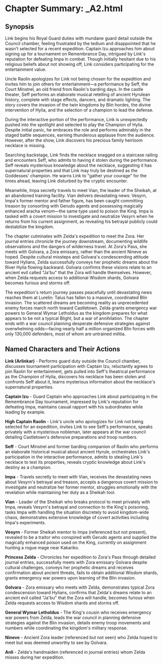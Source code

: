 # Chapter Summary: _A2.html

## Synopsis

Link begins his Royal Guard duties with mundane guard detail outside the Council chamber, feeling frustrated by the tedium and disappointed that he wasn't selected for a recent expedition. Captain Izu approaches him about signing up for a tournament on Remembrance Day, intrigued by Link's reputation for defeating Impa in combat. Though initially hesitant due to his religious beliefs about not showing off, Link considers participating for the entertainment value.

Uncle Raolin apologizes for Link not being chosen for the expedition and invites him to join others for entertainment—a performance by Seff, the Court Minstrel, an old friend from Raolin's barding days. In the castle theater, Seff performs an elaborate musical retelling of ancient Hyrulean history, complete with stage effects, dancers, and dramatic lighting. The story covers the invasion of the twin kingdoms by Blin hordes, the divine intervention of Hylia, and the selection of a champion to lead the defense.

During the interactive portion of the performance, Link is unexpectedly pushed into the spotlight and selected to play the Champion of Hylia. Despite initial panic, he embraces the role and performs admirably in the staged battle sequences, earning thunderous applause from the audience. However, after the show, Link discovers his precious family heirloom necklace is missing.

Searching backstage, Link finds the necklace snagged on a staircase railing and encounters Seff, who admits to having it stolen during the performance. Seff reveals mysterious knowledge about the necklace, suggesting it has supernatural properties and that Link may truly be destined as the Goddesses' champion. He warns Link to "gather your courage" for the times ahead, leaving Link disturbed by the cryptic encounter.

Meanwhile, Impa secretly travels to meet Vian, the leader of the Sheikah, at an abandoned training facility. Vian delivers devastating news: Vesyrn, Impa's former mentor and father figure, has been caught committing treason by consorting with Gerudo agents and possessing magically enhanced aracha venom—the same type used to poison the King. Impa is tasked with a covert mission to investigate and neutralize Vesyrn when he returns from his current assignment, as revealing his betrayal publicly could destabilize the kingdom.

The chapter culminates with Zelda's expedition to meet the Zora. Her journal entries chronicle the journey downstream, documenting wildlife observations and the dangers of wilderness travel. At Zora's Pass, she meets with Golvara, a Zora emissary, rather than the ancient Nineve as hoped. Despite cultural missteps and Golvara's condescending attitude toward Hylians, Zelda successfully conveys her prophetic dreams about the River Hylia flowing backward. Golvara confirms these visions relate to an ancient evil called "Ja'bu" that the Zora will handle themselves. However, when Zelda requests access to additional Wisdom shards, Golvara becomes furious and storms off.

The expedition's return journey passes peacefully until devastating news reaches them at Lurelin: Talus has fallen to a massive, coordinated Blin invasion. The scattered dreams are becoming reality as unprecedented enemy forces march north toward Castletown. Zelda grants emergency war powers to General Wymar Letholdus as the kingdom prepares for what appears to be not a typical Blight, but a war of annihilation. The chapter ends with a war council planning desperate defensive strategies against overwhelming odds—facing nearly half a million organized Blin forces with only 130,000 defenders, most of whom are untrained militia.

## Named Characters and Their Actions

**Link (Arlinkar)** - Performs guard duty outside the Council chamber, discusses tournament participation with Captain Izu, reluctantly agrees to join Raolin for entertainment, gets pulled into Seff's theatrical performance as the Champion of Hylia, discovers his necklace has been stolen and confronts Seff about it, learns mysterious information about the necklace's supernatural properties.

**Captain Izu** - Guard Captain who approaches Link about participating in the Remembrance Day tournament, impressed by Link's reputation for defeating Impa, maintains casual rapport with his subordinates while leading by example.

**High Captain Raolin** - Link's uncle who apologizes for Link not being selected for an expedition, invites Link to see Seff's performance, speaks privately with a mysterious nobleman, later appears at the war council detailing Castletown's defensive preparations and troop numbers.

**Seff** - Court Minstrel and former barding companion of Raolin who performs an elaborate historical musical about ancient Hyrule, orchestrates Link's participation in the interactive performance, admits to stealing Link's necklace to test its properties, reveals cryptic knowledge about Link's destiny as a champion.

**Impa** - Travels secretly to meet with Vian, receives the devastating news about Vesyrn's betrayal and treason, accepts a dangerous covert mission to investigate and neutralize her former mentor, struggles emotionally with the revelation while maintaining her duty as a Sheikah tool.

**Vian** - Leader of the Sheikah who breaks protocol to meet privately with Impa, reveals Vesyrn's betrayal and connection to the King's poisoning, tasks Impa with handling the situation discretely to avoid kingdom-wide chaos, demonstrates extensive knowledge of covert activities including Impa's experiments.

**Vesyrn** - Former Sheikah mentor to Impa (referenced but not present), revealed to be a traitor who conspired with Gerudo agents and supplied the magically enhanced poison used on the King, currently on assignment hunting a rogue mage near Kakariko.

**Princess Zelda** - Chronicles her expedition to Zora's Pass through detailed journal entries, successfully meets with Zora emissary Golvara despite cultural challenges, conveys her prophetic dreams and receives confirmation about ancient threats, fails to obtain additional Wisdom shards, grants emergency war powers upon learning of the Blin invasion.

**Golvara** - Zora emissary who meets with Zelda, demonstrates typical Zora condescension toward Hylians, confirms that Zelda's dreams relate to an ancient evil called "Ja'bu" that the Zora will handle, becomes furious when Zelda requests access to Wisdom shards and storms off.

**General Wymar Letholdus** - The King's cousin who receives emergency war powers from Zelda, leads the war council in planning defensive strategies against the Blin invasion, details enemy troop movements and numbers while coordinating the kingdom's military response.

**Nineve** - Ancient Zora leader (referenced but not seen) who Zelda hoped to meet but was deemed unworthy to see by Golvara.

**Anli** - Zelda's handmaiden (referenced in journal entries) whom Zelda misses during her expedition.
